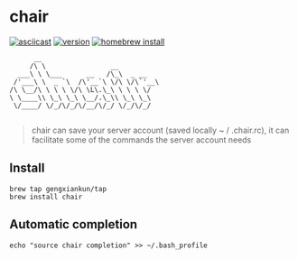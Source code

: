 # chair

[![asciicast](https://asciinema.org/a/fhEOKB7ds2UrL2vUJZbROBk4U.png)](https://asciinema.org/a/fhEOKB7ds2UrL2vUJZbROBk4U)
[![version](https://img.shields.io/badge/version-5.2.0-blue.svg)]()
[![homebrew install](https://img.shields.io/badge/homebrew-install-brightgreen.svg)]()
```
      __                            
     /\ \                __         
  ___\ \ \___      __   /\_\  _ __  
 /'___\ \  _ `\  /\'__`\ \/\ \/\`'__\
/\ \__/\ \ \ \ \/\ \L\.\_\ \ \ \ \/ 
\ \____\\ \_\ \_\ \__/.\_\\ \_\ \_\ 
 \/____/ \/_/\/_/\/__/\/_/ \/_/\/_/ 
                                    
```
> chair can save your server account (saved locally ~ / .chair.rc), it can facilitate some of the commands the server account needs

## Install
```
brew tap gengxiankun/tap
brew install chair
```

## Automatic completion
`echo "source chair completion" >> ~/.bash_profile`

